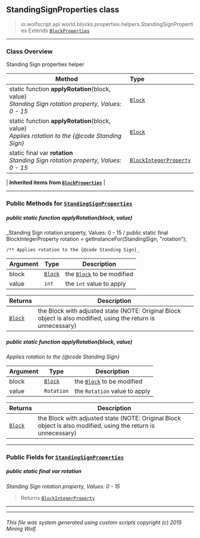 ## StandingSignProperties __class__

>io.wolfscript.api.world.blocks.properties.helpers.StandingSignProperties
>Extends [`BlockProperties`](BlockProperties.md)

---

### Class Overview

Standing Sign properties helper

Method | Type   
--- | :--- 
static function __applyRotation__(block, value) <br> _Standing Sign rotation property, Values: 0 - 15_ | [`Block`](../../Block.md)
static function __applyRotation__(block, value) <br> _Applies rotation to the {@code Standing Sign}_ | [`Block`](../../Block.md)
static final var __rotation__ <br> _Standing Sign rotation property, Values: 0 - 15_ | [`BlockIntegerProperty`](../BlockIntegerProperty.md)
 |
__Inherited items from [`BlockProperties`](BlockProperties.md)__ |





---


### Public Methods for [`StandingSignProperties`](StandingSignProperties.md)

##### <a id='applyrotation'></a>public static function __applyRotation__(block, value)

_Standing Sign rotation property, Values: 0 - 15 /
    public static final BlockIntegerProperty rotation = getInstanceFor(StandingSign, "rotation");

    /** Applies rotation to the {@code Standing Sign}_

Argument | Type | Description  
--- | --- | --- 
block | [`Block`](../../Block.md) | the [`Block`](../../Block.md) to be modified
value | `int` | the `int` value to apply

Returns | Description
--- | --- 
[`Block`](../../Block.md) | the Block with adjusted state (NOTE: Original Block object is also modified, using the return is unnecessary)


##### <a id='applyrotation'></a>public static function __applyRotation__(block, value)

_Applies rotation to the {@code Standing Sign}_

Argument | Type | Description  
--- | --- | --- 
block | [`Block`](../../Block.md) | the [`Block`](../../Block.md) to be modified
value | `Rotation` | the `Rotation` value to apply

Returns | Description
--- | --- 
[`Block`](../../Block.md) | the Block with adjusted state (NOTE: Original Block object is also modified, using the return is unnecessary)


---

### Public Fields for [`StandingSignProperties`](StandingSignProperties.md)

##### <a id='rotation'></a>public static final var __rotation__

_Standing Sign rotation property, Values: 0 - 15_

>Returns
>  [`BlockIntegerProperty`](../BlockIntegerProperty.md)

---


---


###### This file was system generated using custom scripts copyright (c) 2015 Mining Wolf.
	


